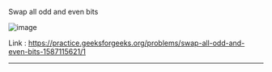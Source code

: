 Swap all odd and even bits 

![image](https://user-images.githubusercontent.com/23376002/170108945-da862835-8fb6-4f7a-beee-f231d70310b5.png)


Link : https://practice.geeksforgeeks.org/problems/swap-all-odd-and-even-bits-1587115621/1


-------------------------------------------------------------------------------------------------------------------------------------------------------


